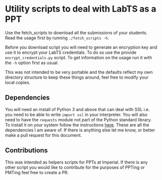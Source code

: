 # Utility scripts to deal with LabTS as a PPT

Use the fetch_scripts to download all the submissions of your students. Read the usage first by running `./fetch_scripts
-h`.

Before you download script you will need to generate an encryption key and use it to encrypt your LabTS credentials. To
do so use the provide `encrypt_credentials.py` script. To get information on the usage run it with the `-h` option first
as usual.

This was not intended to be very portable and the defaults reflect my own directory structure to keep these things
around, feel free to modify your local copies.

## Dependencies

You will need an install of Python 3 and above that can deal with SSL i.e. you need to be able to write `import ssl` in
your interpreter. You will also need to have the `requests` module not part of the Python standard library. To install
it on your system follow the instructions [here](http://docs.python-requests.org/en/master/user/install/).  These are
all the dependencies I am aware of. If there is anything else let me know, or better make a pull request for this
document.

## Contributions

This was intended as helpers scripts for PPTs at Imperial. If there is any other script you would like to contribute for
the purposes of PPTing or PMTing feel free to create a PR.
